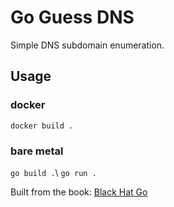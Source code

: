 # Go Guess DNS
Simple DNS subdomain enumeration.

## Usage
### docker
`docker build .`
### bare metal
`go build .`\\
`go run .`

Built from the book: [Black Hat Go](https://nostarch.com/blackhatgo)
